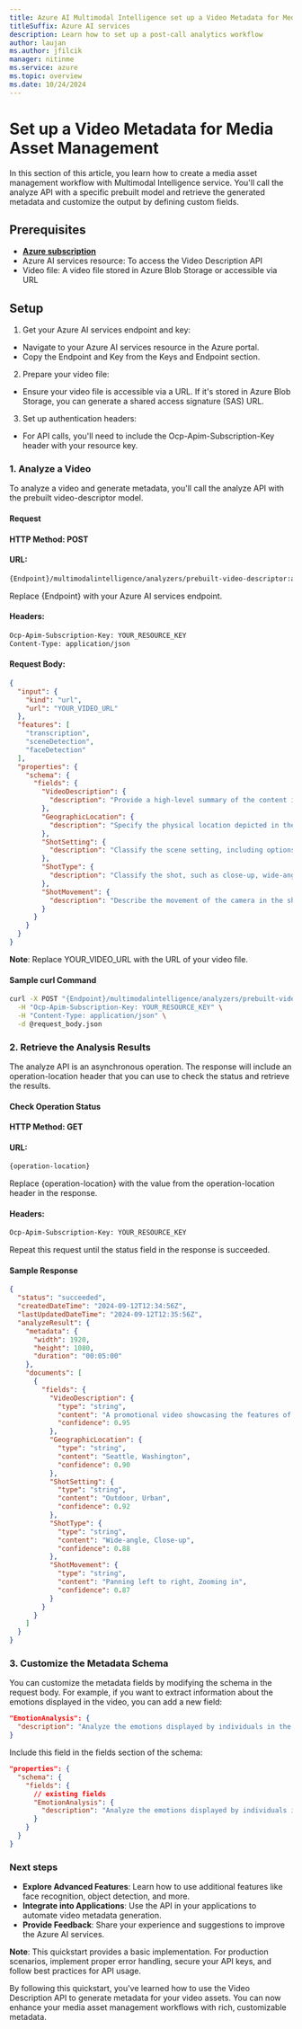 ```yaml
---
title: Azure AI Multimodal Intelligence set up a Video Metadata for Media Asset Management workflow
titleSuffix: Azure AI services
description: Learn how to set up a post-call analytics workflow
author: laujan
ms.author: jfilcik
manager: nitinme
ms.service: azure
ms.topic: overview
ms.date: 10/24/2024
---
```


# Set up a Video Metadata for Media Asset Management 
In this section of this article, you learn how to create a media asset management workflow with Multimodal Intelligence service. You'll call the analyze API with a specific prebuilt model and retrieve the generated metadata and customize the output by defining custom fields.

## Prerequisites
* [**Azure subscription**](https://azure.microsoft.com/free/)
* Azure AI services resource: To access the Video Description API
* Video file: A video file stored in Azure Blob Storage or accessible via URL

## Setup
1. Get your Azure AI services endpoint and key:
* Navigate to your Azure AI services resource in the Azure portal.
* Copy the Endpoint and Key from the Keys and Endpoint section.
2. Prepare your video file:
* Ensure your video file is accessible via a URL. If it's stored in Azure Blob Storage, you can generate a shared access signature (SAS) URL.
3. Set up authentication headers:
* For API calls, you'll need to include the Ocp-Apim-Subscription-Key header with your resource key.

### 1. Analyze a Video
To analyze a video and generate metadata, you'll call the analyze API with the prebuilt video-descriptor model.

#### Request
#### HTTP Method: POST

#### URL:
```bash
{Endpoint}/multimodalintelligence/analyzers/prebuilt-video-descriptor:analyze?api-version=2024-12-01-preview
```

Replace {Endpoint} with your Azure AI services endpoint.

#### Headers:
```bash
Ocp-Apim-Subscription-Key: YOUR_RESOURCE_KEY
Content-Type: application/json
```

#### Request Body:
``` json
{
  "input": {
    "kind": "url",
    "url": "YOUR_VIDEO_URL"
  },
  "features": [
    "transcription",
    "sceneDetection",
    "faceDetection"
  ],
  "properties": {
    "schema": {
      "fields": {
        "VideoDescription": {
          "description": "Provide a high-level summary of the content in the video, including themes, subjects, and any key visuals."
        },
        "GeographicLocation": {
          "description": "Specify the physical location depicted in the video, such as city or region."
        },
        "ShotSetting": {
          "description": "Classify the scene setting, including options such as indoor, outdoor, urban, rural, underwater, or aerial."
        },
        "ShotType": {
          "description": "Classify the shot, such as close-up, wide-angle, or medium shot."
        },
        "ShotMovement": {
          "description": "Describe the movement of the camera in the shot, such as panning left to right or zooming in/out."
        }
      }
    }
  }
}
```

**Note**: Replace YOUR_VIDEO_URL with the URL of your video file.

#### Sample curl Command
``` bash
curl -X POST "{Endpoint}/multimodalintelligence/analyzers/prebuilt-video-descriptor:analyze?api-version=2024-12-01-preview" \
  -H "Ocp-Apim-Subscription-Key: YOUR_RESOURCE_KEY" \
  -H "Content-Type: application/json" \
  -d @request_body.json
```
### 2. Retrieve the Analysis Results
The analyze API is an asynchronous operation. The response will include an operation-location header that you can use to check the status and retrieve the results.

#### Check Operation Status
#### HTTP Method: GET

#### URL:
``` bash
{operation-location}
```
Replace {operation-location} with the value from the operation-location header in the response.

#### Headers:

``` bash
Ocp-Apim-Subscription-Key: YOUR_RESOURCE_KEY
```
Repeat this request until the status field in the response is succeeded.

#### Sample Response
``` json
{
  "status": "succeeded",
  "createdDateTime": "2024-09-12T12:34:56Z",
  "lastUpdatedDateTime": "2024-09-12T12:35:56Z",
  "analyzeResult": {
    "metadata": {
      "width": 1920,
      "height": 1080,
      "duration": "00:05:00"
    },
    "documents": [
      {
        "fields": {
          "VideoDescription": {
            "type": "string",
            "content": "A promotional video showcasing the features of Contoso's new electric car model.",
            "confidence": 0.95
          },
          "GeographicLocation": {
            "type": "string",
            "content": "Seattle, Washington",
            "confidence": 0.90
          },
          "ShotSetting": {
            "type": "string",
            "content": "Outdoor, Urban",
            "confidence": 0.92
          },
          "ShotType": {
            "type": "string",
            "content": "Wide-angle, Close-up",
            "confidence": 0.88
          },
          "ShotMovement": {
            "type": "string",
            "content": "Panning left to right, Zooming in",
            "confidence": 0.87
          }
        }
      }
    ]
  }
}
```
### 3. Customize the Metadata Schema
You can customize the metadata fields by modifying the schema in the request body. For example, if you want to extract information about the emotions displayed in the video, you can add a new field:
``` json
"EmotionAnalysis": {
  "description": "Analyze the emotions displayed by individuals in the video, such as happiness, sadness, or surprise."
}
```
Include this field in the fields section of the schema:
``` json
"properties": {
  "schema": {
    "fields": {
      // existing fields
      "EmotionAnalysis": {
        "description": "Analyze the emotions displayed by individuals in the video, such as happiness, sadness, or surprise."
      }
    }
  }
}
```

### Next steps
* **Explore Advanced Features**: Learn how to use additional features like face recognition, object detection, and more.
* **Integrate into Applications**: Use the API in your applications to automate video metadata generation.
* **Provide Feedback**: Share your experience and suggestions to improve the Azure AI services.

**Note**: This quickstart provides a basic implementation. For production scenarios, implement proper error handling, secure your API keys, and follow best practices for API usage.

By following this quickstart, you've learned how to use the Video Description API to generate metadata for your video assets. You can now enhance your media asset management workflows with rich, customizable metadata.